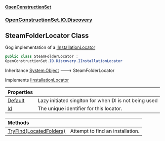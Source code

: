 #### [OpenConstructionSet](index.md 'index')
### [OpenConstructionSet.IO.Discovery](index.md#OpenConstructionSet_IO_Discovery 'OpenConstructionSet.IO.Discovery')
## SteamFolderLocator Class
Gog implementation of a [IInstallationLocator](bMvjGP8yI9R4AfcWyvP7gQ.md 'OpenConstructionSet.IO.Discovery.IInstallationLocator')
```csharp
public class SteamFolderLocator :
OpenConstructionSet.IO.Discovery.IInstallationLocator
```

Inheritance [System.Object](https://docs.microsoft.com/en-us/dotnet/api/System.Object 'System.Object') &#129106; SteamFolderLocator  

Implements [IInstallationLocator](bMvjGP8yI9R4AfcWyvP7gQ.md 'OpenConstructionSet.IO.Discovery.IInstallationLocator')  

| Properties | |
| :--- | :--- |
| [Default](j3tWfj0SgqFz+7H2cdKftA.md 'OpenConstructionSet.IO.Discovery.SteamFolderLocator.Default') | Lazy initiated singlton for when DI is not being used<br/> |
| [Id](pA5tZAI+kJ7vtbmsHLOB7w.md 'OpenConstructionSet.IO.Discovery.SteamFolderLocator.Id') | The unique identifier for this locator.<br/> |

| Methods | |
| :--- | :--- |
| [TryFind(LocatedFolders)](gyLTUlaXI0FYEkTq671XGA.md 'OpenConstructionSet.IO.Discovery.SteamFolderLocator.TryFind(OpenConstructionSet.IO.LocatedFolders)') | Attempt to find an installation.<br/> |
